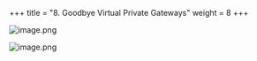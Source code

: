 +++
title = "8. Goodbye Virtual Private Gateways"
weight = 8
+++


![image.png](/images/008-viii-clean-it-up/40-599514-image.png)


![image.png](/images/008-viii-clean-it-up/40-642497-image.png)


